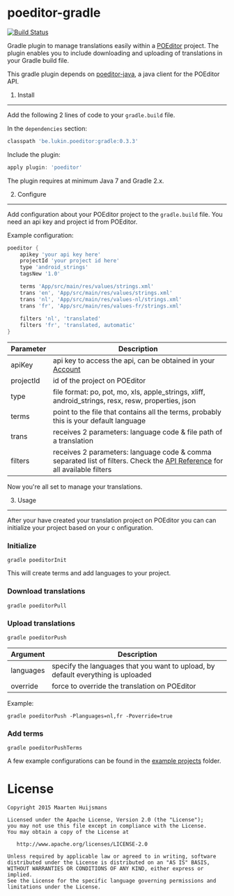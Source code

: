 poeditor-gradle
===============
[![Build Status](https://travis-ci.org/lukin0110/poeditor-gradle.svg)](https://travis-ci.org/lukin0110/poeditor-gradle)

Gradle plugin to manage translations easily within a [POEditor][1] project. The plugin enables you
to include downloading and uploading of translations in your Gradle build file.

This gradle plugin depends on [poeditor-java][4], a java client for the POEditor API.

1. Install
----------
Add the following 2 lines of code to your `gradle.build` file. 

In the `dependencies` section:
```groovy
classpath 'be.lukin.poeditor:gradle:0.3.3'
```

Include the plugin:
```groovy
apply plugin: 'poeditor'
```

The plugin requires at minimum Java 7 and Gradle 2.x.

2. Configure
-------------
Add configuration about your POEditor project to the `gradle.build` file. You need an api key and project id from 
POEditor.

Example configuration:

```groovy
poeditor {
    apikey 'your api key here'
    projectId 'your project id here'
    type 'android_strings'
    tagsNew '1.0'

    terms 'App/src/main/res/values/strings.xml'
    trans 'en', 'App/src/main/res/values/strings.xml'
    trans 'nl', 'App/src/main/res/values-nl/strings.xml'
    trans 'fr', 'App/src/main/res/values-fr/strings.xml'
    
    filters 'nl', 'translated'
    filters 'fr', 'translated, automatic'
}
```

Parameter    | Description
------------ | --------------------
apiKey       | api key to access the api, can be obtained in your [Account][account]
projectId    | id of the project on POEditor
type         | file format: po, pot, mo, xls, apple_strings, xliff, android_strings, resx, resw, properties, json
terms        | point to the file that contains all the terms, probably this is your default language
trans        | receives 2 parameters: language code & file path of a translation
filters      | receives 2 parameters: language code & comma separated list of filters. Check the [API Reference][reference] for all available filters 

Now you're all set to manage your translations.

3. Usage
--------
After your have created your translation project on POEditor you can can initialize your project based on your c
onfiguration.

### Initialize
```
gradle poeditorInit
```
This will create terms and add languages to your project.

### Download translations
```
gradle poeditorPull
```

### Upload translations
```
gradle poeditorPush
```

Argument        | Description
--------------- | ----------------------------------------------------------------------
languages       | specify the languages that you want to upload, by default everything is uploaded
override        | force to override the translation on POEditor

Example:
```
gradle poeditorPush -Planguages=nl,fr -Poverride=true
```

### Add terms
```
gradle poeditorPushTerms
```

A few example configurations can be found in the [example projects][3] folder.

License
=======

    Copyright 2015 Maarten Huijsmans

    Licensed under the Apache License, Version 2.0 (the "License");
    you may not use this file except in compliance with the License.
    You may obtain a copy of the License at

       http://www.apache.org/licenses/LICENSE-2.0

    Unless required by applicable law or agreed to in writing, software
    distributed under the License is distributed on an "AS IS" BASIS,
    WITHOUT WARRANTIES OR CONDITIONS OF ANY KIND, either express or implied.
    See the License for the specific language governing permissions and
    limitations under the License.


 [1]: https://poeditor.com/
 [2]: http://search.maven.org/remotecontent?filepath=be/lukin/poeditor/poeditor-client/0.3.3/poeditor-client-0.3.3.jar
 [3]: https://github.com/lukin0110/poeditor-gradle/blob/master/example-project/
 [snap]: https://oss.sonatype.org/content/repositories/snapshots/
 [4]: https://github.com/lukin0110/poeditor-java
 [reference]:   https://poeditor.com/api_reference/
 [account]:     https://poeditor.com/account/api
 
